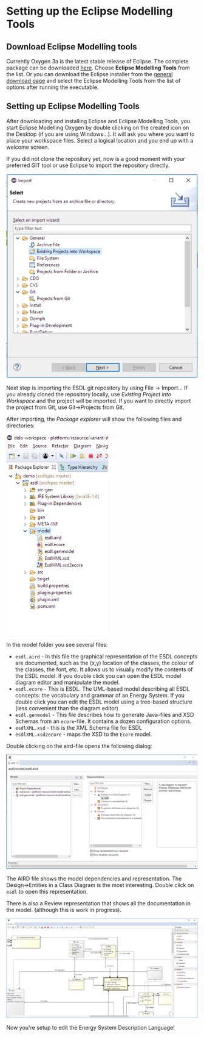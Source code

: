 # Setting up the Eclipse Modelling Tools

## Download Eclipse Modelling tools

Currently Oxygen 3a is the latest stable release of Eclipse. The complete package can be downloaded [here](https://www.eclipse.org/downloads/packages/eclipse-modelling-tools/oxygen3a). Choose **Eclipse Modelling Tools** from the list. Or you can download the Eclipse installer from the [general download page](https://www.eclipse.org/downloads/) and select the Eclipse Modelling Tools from the list of options after running the executable.

## Setting up Eclipse Modelling Tools

After downloading and installing Eclipse and Eclipse Modelling Tools, you start Eclipse Modelling Oxygen by double clicking on the created icon on the Desktop \(if you are using Windows...\). It will ask you where you want to place your workspace files. Select a logical location and you end up with a welcome screen.

If you did not clone the repository yet, now is a good moment with your preferred GIT tool or use Eclipse to import the repository directly.

![](../../../.gitbook/assets/import.png)

Next step is importing the ESDL git repository by using File -&gt; Import... If you already cloned the repository locally, use _Existing Project into Workspace_ and the project will be imported. If you want to directly import the project from Git, use Git-&gt;Projects from Git.



After importing, the _Package explorer_ will show the following files and directories:

![](../../../.gitbook/assets/package-explorer.PNG)

In the model folder you see several files:

* `esdl.aird` - In this file the graphical representation of the ESDL concepts are documented, such as the \(x,y\) location of the classes, the colour of the classes, the font, etc. It allows us to visually modify the contents of the ESDL model. If you double click you can open the ESDL model diagram editor and manipulate the model.
* `esdl.ecore` - This is ESDL. The UML-based model describing all ESDL concepts: the vocabulary and grammar of an Energy System. If you double click you can edit the ESDL model using a tree-based structure \(less convenient than the diagram editor\)
* `esdl.genmodel` - This file describes how to generate Java-files and XSD Schemas from an `ecore`-file. It contains a dozen configuration options.
* `esdlXML.xsd` - this is the XML Schema file for ESDL
* `esdlXML.xsd2ecore` - maps the XSD to the `Ecore` model.

Double clicking on the aird-file opens the following dialog:

![](../../../.gitbook/assets/aird.png)

The AIRD file shows the model dependencies and representation. The Design-&gt;Entities in a Class Diagram is the most interesting. Double click on `esdl` to open this representation.

There is also a Review representation that shows all the documentation in the model. \(although this is work in progress\).

![](../../../.gitbook/assets/esdl-diagram-editor.png)

Now you're setup to edit the Energy System Description Language!

